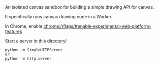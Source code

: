 An isolated canvas sandbox for building a simple drawing API for canvas.

It specifically runs canvas drawing code in a Worker.

In Chrome, enable <chrome://flags/#enable-experimental-web-platform-features>

Start a server in this directory!

```
python -m SimpleHTTPServer
or
python -m http.server
```
